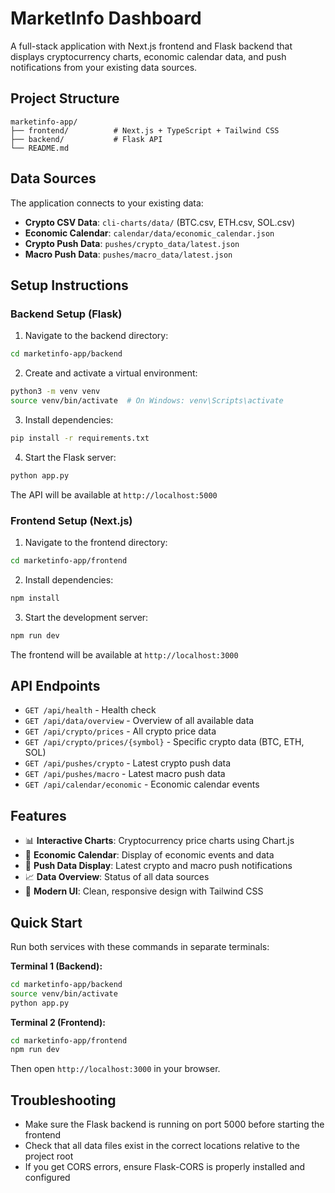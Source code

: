 # MarketInfo Dashboard

A full-stack application with Next.js frontend and Flask backend that displays cryptocurrency charts, economic calendar data, and push notifications from your existing data sources.

## Project Structure

```
marketinfo-app/
├── frontend/          # Next.js + TypeScript + Tailwind CSS
├── backend/           # Flask API
└── README.md
```

## Data Sources

The application connects to your existing data:
- **Crypto CSV Data**: `cli-charts/data/` (BTC.csv, ETH.csv, SOL.csv)
- **Economic Calendar**: `calendar/data/economic_calendar.json`
- **Crypto Push Data**: `pushes/crypto_data/latest.json`
- **Macro Push Data**: `pushes/macro_data/latest.json`

## Setup Instructions

### Backend Setup (Flask)

1. Navigate to the backend directory:
```bash
cd marketinfo-app/backend
```

2. Create and activate a virtual environment:
```bash
python3 -m venv venv
source venv/bin/activate  # On Windows: venv\Scripts\activate
```

3. Install dependencies:
```bash
pip install -r requirements.txt
```

4. Start the Flask server:
```bash
python app.py
```

The API will be available at `http://localhost:5000`

### Frontend Setup (Next.js)

1. Navigate to the frontend directory:
```bash
cd marketinfo-app/frontend
```

2. Install dependencies:
```bash
npm install
```

3. Start the development server:
```bash
npm run dev
```

The frontend will be available at `http://localhost:3000`

## API Endpoints

- `GET /api/health` - Health check
- `GET /api/data/overview` - Overview of all available data
- `GET /api/crypto/prices` - All crypto price data
- `GET /api/crypto/prices/{symbol}` - Specific crypto data (BTC, ETH, SOL)
- `GET /api/pushes/crypto` - Latest crypto push data
- `GET /api/pushes/macro` - Latest macro push data
- `GET /api/calendar/economic` - Economic calendar events

## Features

- 📊 **Interactive Charts**: Cryptocurrency price charts using Chart.js
- 📅 **Economic Calendar**: Display of economic events and data
- 📱 **Push Data Display**: Latest crypto and macro push notifications
- 📈 **Data Overview**: Status of all data sources
- 🎨 **Modern UI**: Clean, responsive design with Tailwind CSS

## Quick Start

Run both services with these commands in separate terminals:

**Terminal 1 (Backend):**
```bash
cd marketinfo-app/backend
source venv/bin/activate
python app.py
```

**Terminal 2 (Frontend):**
```bash
cd marketinfo-app/frontend
npm run dev
```

Then open `http://localhost:3000` in your browser.

## Troubleshooting

- Make sure the Flask backend is running on port 5000 before starting the frontend
- Check that all data files exist in the correct locations relative to the project root
- If you get CORS errors, ensure Flask-CORS is properly installed and configured 